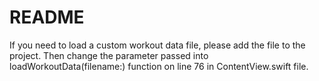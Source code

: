 #  README

If you need to load a custom workout data file, please add the file to the project. Then change the parameter passed into loadWorkoutData(filename:) function on line 76 in ContentView.swift file.

